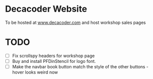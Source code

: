 Decacoder Website
=================

To be hosted at www.decacoder.com and host workshop sales pages


TODO
====

- [ ] Fix scrollspy headers for workshop page
- [ ] Buy and install PFDinStencil for logo font.
- [ ] Make the navbar book button match the style of the other buttons - hover looks weird now
